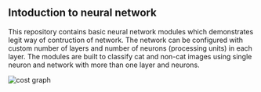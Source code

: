## Intoduction to neural network

This repository contains basic neural network modules which demonstrates legit way of contruction of network. The network can be configured with custom number of layers and number of neurons (processing units) in each layer. The modules are built to classify cat and non-cat images using single neuron and network with more than one layer and neurons.

![cost graph](https://github.com/Varun-Singhal/Neural-Network/screenshots/cost.png) 